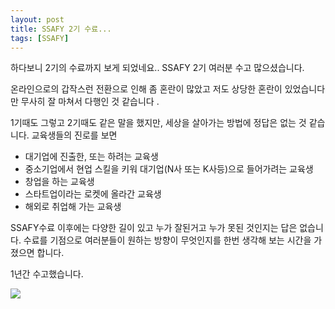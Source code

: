 ```yaml
---
layout: post
title: SSAFY 2기 수료...
tags: [SSAFY] 
---
```




하다보니 2기의 수료까지 보게 되었네요.. SSAFY 2기 여러분 수고 많으셨습니다. 

온라인으로의 갑작스런 전환으로 인해 좀 혼란이 많았고 저도 상당한 혼란이 있었습니다만 무사히 잘 마쳐서 다행인 것 같습니다 .

1기때도 그렇고 2기때도 같은 말을 했지만, 세상을 살아가는 방법에 정답은 없는 것 같습니다. 교육생들의 진로를 보면 

* 대기업에 진출한, 또는 하려는 교육생
* 중소기업에서 현업 스킬을 키워 대기업(N사 또는 K사등)으로 들어가려는 교육생 
* 창업을 하는 교육생 
* 스타트업이라는 로켓에 올라간 교육생
* 해외로 취업해 가는 교육생



SSAFY수료 이후에는 다양한 길이 있고 누가 잘된거고 누가 못된 것인지는 답은 없습니다. 수료를 기점으로 여러분들이 원하는 방향이 무엇인지를 한번 생각해 보는 시간을 가졌으면 합니다. 



1년간 수고했습니다. 

![](https://www.sangji.ac.kr/images/department/graduation_depart_top.jpg)

